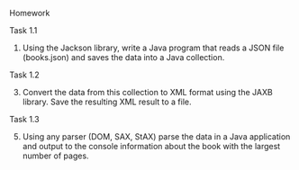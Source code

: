 Homework

Task 1.1

1. Using the Jackson library, write a Java program that reads a JSON file (books.json) and saves the data into a Java collection.

Task 1.2

3. Convert the data from this collection to XML format using the JAXB library. Save the resulting XML result to a file.

Task 1.3

5. Using any parser (DOM, SAX, StAX) parse the data in a Java application and output to the console information about the book with the largest number of pages.
